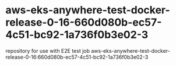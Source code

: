 # aws-eks-anywhere-test-docker-release-0-16-660d080b-ec57-4c51-bc92-1a736f0b3e02-3
repository for use with E2E test job aws-eks-anywhere-test-docker-release-0-16:660d080b-ec57-4c51-bc92-1a736f0b3e02-3
